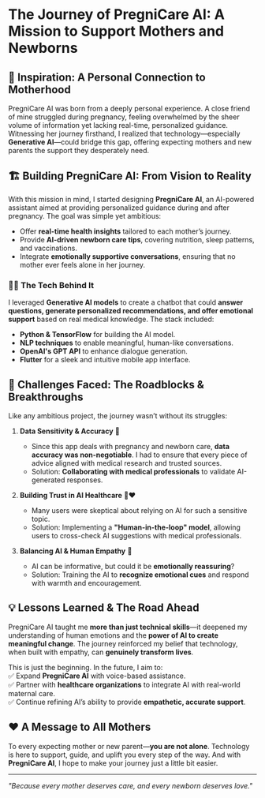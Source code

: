 # The Journey of PregniCare AI: A Mission to Support Mothers and Newborns  

## 🌱 Inspiration: A Personal Connection to Motherhood  
PregniCare AI was born from a deeply personal experience. A close friend of mine struggled during pregnancy, feeling overwhelmed by the sheer volume of information yet lacking real-time, personalized guidance. Witnessing her journey firsthand, I realized that technology—especially **Generative AI**—could bridge this gap, offering expecting mothers and new parents the support they desperately need.  

## 🏗️ Building PregniCare AI: From Vision to Reality  
With this mission in mind, I started designing **PregniCare AI**, an AI-powered assistant aimed at providing personalized guidance during and after pregnancy. The goal was simple yet ambitious:  
- Offer **real-time health insights** tailored to each mother’s journey.  
- Provide **AI-driven newborn care tips**, covering nutrition, sleep patterns, and vaccinations.  
- Integrate **emotionally supportive conversations**, ensuring that no mother ever feels alone in her journey.  

### 👨‍💻 The Tech Behind It  
I leveraged **Generative AI models** to create a chatbot that could **answer questions, generate personalized recommendations, and offer emotional support** based on real medical knowledge. The stack included:  
- **Python & TensorFlow** for building the AI model.  
- **NLP techniques** to enable meaningful, human-like conversations.  
- **OpenAI's GPT API** to enhance dialogue generation.  
- **Flutter** for a sleek and intuitive mobile app interface.  

## 🚧 Challenges Faced: The Roadblocks & Breakthroughs  
Like any ambitious project, the journey wasn’t without its struggles:  
1. **Data Sensitivity & Accuracy** 🏥  
   - Since this app deals with pregnancy and newborn care, **data accuracy was non-negotiable**. I had to ensure that every piece of advice aligned with medical research and trusted sources.  
   - Solution: **Collaborating with medical professionals** to validate AI-generated responses.  

2. **Building Trust in AI Healthcare** 🤖❤️  
   - Many users were skeptical about relying on AI for such a sensitive topic.  
   - Solution: Implementing a **"Human-in-the-loop" model**, allowing users to cross-check AI suggestions with medical professionals.  

3. **Balancing AI & Human Empathy** 🌸  
   - AI can be informative, but could it be **emotionally reassuring**?  
   - Solution: Training the AI to **recognize emotional cues** and respond with warmth and encouragement.  

## 💡 Lessons Learned & The Road Ahead  
PregniCare AI taught me **more than just technical skills**—it deepened my understanding of human emotions and the **power of AI to create meaningful change**. The journey reinforced my belief that technology, when built with empathy, can **genuinely transform lives**.  

This is just the beginning. In the future, I aim to:  
✅ Expand **PregniCare AI** with voice-based assistance.  
✅ Partner with **healthcare organizations** to integrate AI with real-world maternal care.  
✅ Continue refining AI’s ability to provide **empathetic, accurate support**.  

## ❤️ A Message to All Mothers  
To every expecting mother or new parent—**you are not alone**. Technology is here to support, guide, and uplift you every step of the way. And with **PregniCare AI**, I hope to make your journey just a little bit easier.  

---  
*"Because every mother deserves care, and every newborn deserves love."*  
